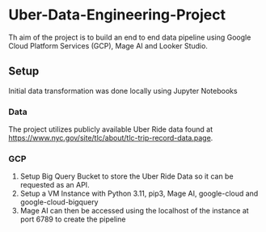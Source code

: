 # Uber-Data-Engineering-Project

Th aim of the project is to build an end to end data pipeline using Google Cloud Platform Services (GCP), Mage AI and Looker Studio.

## Setup

Initial data transformation was done locally using Jupyter Notebooks

### Data

The project utilizes publicly available Uber Ride data found at https://www.nyc.gov/site/tlc/about/tlc-trip-record-data.page.

### GCP

1. Setup Big Query Bucket to store the Uber Ride Data so it can be requested as an API.
2. Setup a VM Instance with Python 3.11, pip3, Mage AI, google-cloud and google-cloud-bigquery
3. Mage AI can then be accessed using the localhost of the instance at port 6789 to create the pipeline 
